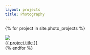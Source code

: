 ```yaml
---
layout: projects
title: Photography
---
```

{% for project in site.photo_projects %}
  <div class="project">
    <img src="{{ project.thumbnail }}"/>
    <a class="overlay" href="{{ project.url }}">
      <div class="text"> {{ project.title }} </div>
    </a>
  </div>
{% endfor %}
